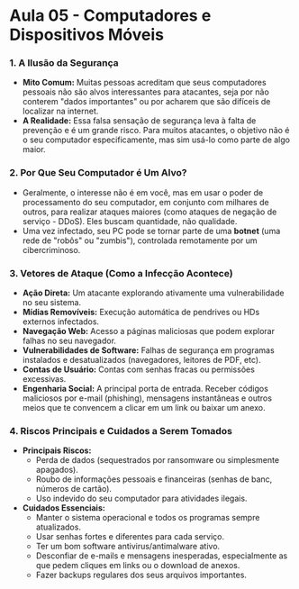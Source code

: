 # Aula 05 - Computadores e Dispositivos Móveis

### 1. A Ilusão da Segurança

- **Mito Comum:** Muitas pessoas acreditam que seus computadores pessoais não são alvos interessantes para atacantes, seja por não conterem "dados importantes" ou por acharem que são difíceis de localizar na internet.
- **A Realidade:** Essa falsa sensação de segurança leva à falta de prevenção e é um grande risco. Para muitos atacantes, o objetivo não é o seu computador especificamente, mas sim usá-lo como parte de algo maior.

### 2. Por Que Seu Computador é Um Alvo?

- Geralmente, o interesse não é em você, mas em usar o poder de processamento do seu computador, em conjunto com milhares de outros, para realizar ataques maiores (como ataques de negação de serviço - DDoS). Eles buscam quantidade, não qualidade.
- Uma vez infectado, seu PC pode se tornar parte de uma **botnet** (uma rede de "robôs" ou "zumbis"), controlada remotamente por um cibercriminoso.

### 3. Vetores de Ataque (Como a Infecção Acontece)

- **Ação Direta:** Um atacante explorando ativamente uma vulnerabilidade no seu sistema.
- **Mídias Removíveis:** Execução automática de pendrives ou HDs externos infectados.
- **Navegação Web:** Acesso a páginas maliciosas que podem explorar falhas no seu navegador.
- **Vulnerabilidades de Software:** Falhas de segurança em programas instalados e desatualizados (navegadores, leitores de PDF, etc).
- **Contas de Usuário:** Contas com senhas fracas ou permissões excessivas.
- **Engenharia Social:** A principal porta de entrada. Receber códigos maliciosos por e-mail (phishing), mensagens instantâneas e outros meios que te convencem a clicar em um link ou baixar um anexo.

### 4. Riscos Principais e Cuidados a Serem Tomados

- **Principais Riscos:**
    - Perda de dados (sequestrados por ransomware ou simplesmente apagados).
    - Roubo de informações pessoais e financeiras (senhas de banc, números de cartão).
    - Uso indevido do seu computador para atividades ilegais.
- **Cuidados Essenciais:**
    - Manter o sistema operacional e todos os programas sempre atualizados.
    - Usar senhas fortes e diferentes para cada serviço.
    - Ter um bom software antivirus/antimalware ativo.
    - Desconfiar de e-mails e mensagens inesperadas, especialmente as que pedem cliques em links ou o download de anexos.
    - Fazer backups regulares dos seus arquivos importantes.
